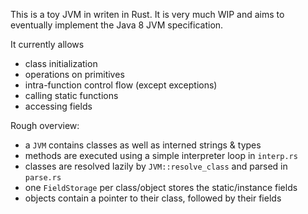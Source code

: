 This is a toy JVM in writen in Rust. It is very much WIP and aims to eventually implement the Java 8 JVM specification.

It currently allows
- class initialization
- operations on primitives
- intra-function control flow (except exceptions)
- calling static functions
- accessing fields

Rough overview:
- a `JVM` contains classes as well as interned strings & types
- methods are executed using a simple interpreter loop in `interp.rs`
- classes are resolved lazily by `JVM::resolve_class` and parsed in `parse.rs`
- one `FieldStorage` per class/object stores the static/instance fields 
- objects contain a pointer to their class, followed by their fields
